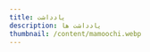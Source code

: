 ```yaml
---
title: یادداشت
description: یادداشت ها
thumbnail: /content/mamoochi.webp
---
```


<LogsArchives cat='notes' />
